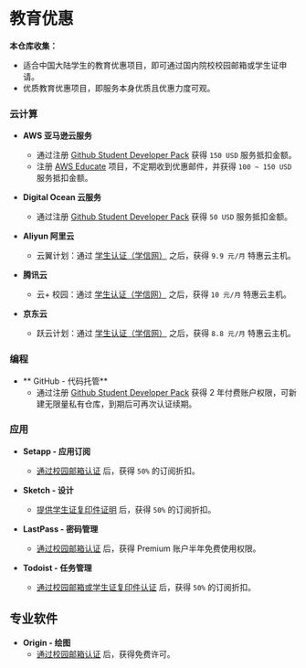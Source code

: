 # 教育优惠

**本仓库收集：**
- 适合中国大陆学生的教育优惠项目，即可通过国内院校校园邮箱或学生证申请。
- 优质教育优惠项目，即服务本身优质且优惠力度可观。

### 云计算

- **AWS 亚马逊云服务**
	- 通过注册 [Github Student Developer Pack][1] 获得 `150 USD` 服务抵扣金额。
	- 注册 [AWS Educate][2] 项目，不定期收到优惠邮件，并获得 `100 ~ 150 USD` 服务抵扣金额。

- **Digital Ocean 云服务**
	- 通过注册 [Github Student Developer Pack][3] 获得 `50 USD` 服务抵扣金额。

- **Aliyun 阿里云**
	- 云翼计划：通过 [学生认证（学信网）][4] 之后，获得 `9.9 元/月` 特惠云主机。

- **腾讯云**
	- 云+ 校园：通过 [学生认证（学信网）][5] 之后，获得 `10 元/月` 特惠云主机。

- **京东云** 
	- 跃云计划：通过 [学生认证（学信网）][6] 之后，获得 `8.8 元/月` 特惠云主机。
### 编程

- ** GitHub - 代码托管**
	- 通过注册 [Github Student Developer Pack][7] 获得 2 年付费账户权限，可新建无限量私有仓库，到期后可再次认证续期。



### 应用
- **Setapp - 应用订阅**
	- [通过校园邮箱认证][8] 后，获得 `50%` 的订阅折扣。

- **Sketch - 设计**
	- [提供学生证复印件证明][9] 后，获得 `50%` 的订阅折扣。

- **LastPass - 密码管理**
	- [通过校园邮箱认证][10] 后，获得 Premium 账户半年免费使用权限。

-  **Todoist - 任务管理**
	- [通过校园邮箱或学生证复印件认证][11] 后，获得 `50%` 的订阅折扣。


## 专业软件

- **Origin - 绘图**
	-  [通过校园邮箱认证][12] 后，获得免费许可。

[1]:	https://education.github.com/pack
[2]:	https://www.awseducate.com/Registration
[3]:	https://education.github.com/pack
[4]:	https://promotion.aliyun.com/ntms/campus2017.html
[5]:	https://cloud.tencent.com/act/campus
[6]:	https://www.jdcloud.com/activity/leapcloud
[7]:	https://education.github.com/pack
[8]:	https://setapp.com/educational-discount
[9]:	https://www.sketchapp.com/store/edu/
[10]:	https://lastpass.com/edupromo.php
[11]:	https://todoist.com/education
[12]:	https://www.originlab.com/OriginProLearning.aspx
